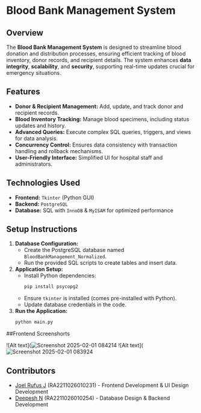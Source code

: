 # Blood Bank Management System

## Overview

The **Blood Bank Management System** is designed to streamline blood donation and distribution processes, ensuring efficient tracking of blood inventory, donor records, and recipient details. The system enhances **data integrity**, **scalability**, and **security**, supporting real-time updates crucial for emergency situations.

## Features

- **Donor & Recipient Management:** Add, update, and track donor and recipient records.
- **Blood Inventory Tracking:** Manage blood specimens, including status updates and history.
- **Advanced Queries:** Execute complex SQL queries, triggers, and views for data analysis.
- **Concurrency Control:** Ensures data consistency with transaction handling and rollback mechanisms.
- **User-Friendly Interface:** Simplified UI for hospital staff and administrators.

## Technologies Used

- **Frontend:** `Tkinter` (Python GUI)
- **Backend:** `PostgreSQL`
- **Database:** SQL with `InnoDB` & `MyISAM` for optimized performance

## Setup Instructions

1. **Database Configuration:**
   - Create the PostgreSQL database named `BloodBankManagement_Normalized`.
   - Run the provided SQL scripts to create tables and insert data.
2. **Application Setup:**
   - Install Python dependencies:
     ```bash
     pip install psycopg2
     ```
   - Ensure `tkinter` is installed (comes pre-installed with Python).
   - Update database credentials in the code.
3. **Run the Application:**
   ```bash
   python main.py

##Frontend Screenshorts

![Alt text](![Screenshot 2025-02-01 084214](https://github.com/user-attachments/assets/56a62212-1f11-4e18-87b6-b3997a558eef)
![Alt text](![Screenshot 2025-02-01 083924](https://github.com/user-attachments/assets/e8e1e917-6c76-47f7-bb18-494e8c3531df)


## Contributors

- [Joel Rufus J](https://github.com/joelrufus) (RA2211026010231) - Frontend Development & UI Design Development
- [Deepesh N](https://github.com/deepeshn) (RA2211026010254) -  Database Design & Backend Development

